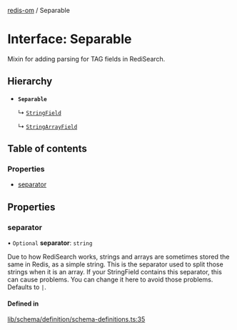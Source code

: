 [redis-om](../README.md) / Separable

# Interface: Separable

Mixin for adding parsing for TAG fields in RediSearch.

## Hierarchy

- **`Separable`**

  ↳ [`StringField`](StringField.md)

  ↳ [`StringArrayField`](StringArrayField.md)

## Table of contents

### Properties

- [separator](Separable.md#separator)

## Properties

### separator

• `Optional` **separator**: `string`

Due to how RediSearch works, strings and arrays are sometimes stored the same in Redis, as a
simple string. This is the separator used to split those strings when it is an array. If your
StringField contains this separator, this can cause problems. You can change it here to avoid
those problems. Defaults to `|`.

#### Defined in

[lib/schema/definition/schema-definitions.ts:35](https://github.com/redis/redis-om-node/blob/0843d26/lib/schema/definition/schema-definitions.ts#L35)
